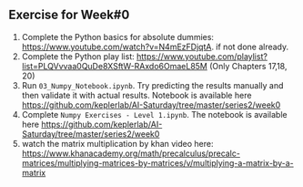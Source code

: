 ## Exercise for Week#0

1. Complete the Python basics for absolute dummies: https://www.youtube.com/watch?v=N4mEzFDjqtA. if not done already. 
2. Complete the Python play list: https://www.youtube.com/playlist?list=PLQVvvaa0QuDe8XSftW-RAxdo6OmaeL85M (Only Chapters 17,18, 20)
3. Run `03_Numpy_Notebook.ipynb`. Try predicting the results manually and then validate it with actual results. Notebook is available here https://github.com/keplerlab/AI-Saturday/tree/master/series2/week0
4. Complete `Numpy Exercises - Level 1.ipynb`. The notebook is available here https://github.com/keplerlab/AI-Saturday/tree/master/series2/week0
5. watch the matrix multiplication by khan video here: https://www.khanacademy.org/math/precalculus/precalc-matrices/multiplying-matrices-by-matrices/v/multiplying-a-matrix-by-a-matrix
